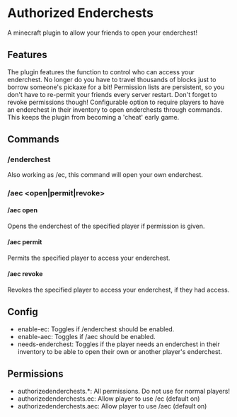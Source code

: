 # Authorized Enderchests
A minecraft plugin to allow your friends to open your enderchest!

## Features
The plugin features the function to control who can access your enderchest. No longer do you have to travel thousands of blocks just to borrow someone's pickaxe for a bit! Permission lists are persistent, so you don't have to re-permit your friends every server restart. Don't forget to revoke permissions though!
Configurable option to require players to have an enderchest in their inventory to open enderchests through commands. This keeps the plugin from becoming a 'cheat' early game.

## Commands
### /enderchest
Also working as /ec, this command will open your own enderchest.
### /aec <open|permit|revoke> <player>
#### /aec open <player>
Opens the enderchest of the specified player if permission is given.
#### /aec permit <player>
Permits the specified player to access your enderchest.
#### /aec revoke <player>
Revokes the specified player to access your enderchest, if they had access.

## Config
- enable-ec: Toggles if /enderchest should be enabled.
- enable-aec: Toggles if /aec should be enabled.
- needs-enderchest: Toggles if the player needs an enderchest in their inventory to be able to open their own or another player's enderchest.

## Permissions
- authorizedenderchests.*: All permissions. Do not use for normal players!
- authorizedenderchests.ec: Allow player to use /ec (default on)
- authorizedenderchests.aec: Allow player to use /aec (default on)
